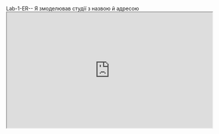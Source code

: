 Lab-1-ER-- Я змоделював студії з назвою й адресою <iframe width="560" height="315" src='https://dbdiagram.io/e/67935a4e263d6cf9a0f1fe53/68bb03be61a46d388eaa5785'> </iframe>

